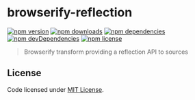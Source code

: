 # browserify-reflection
[![npm version](https://img.shields.io/npm/v/browserify-reflection.svg?style=flat-square)](https://www.npmjs.org/package/browserify-reflection)
[![npm downloads](https://img.shields.io/npm/dm/browserify-reflection.svg?style=flat-square)](http://npm-stat.com/charts.html?package=browserify-reflection&from=2015-08-01)
[![npm dependencies](https://img.shields.io/david/yannickglt/browserify-reflection.svg)](https://david-dm.org/yannickglt/browserify-reflection)
[![npm devDependencies](https://img.shields.io/david/dev/yannickglt/browserify-reflection.svg)](https://david-dm.org/yannickglt/browserify-reflection)
[![npm license](https://img.shields.io/npm/l/reflectionhs.svg)](https://www.npmjs.org/package/browserify-reflection)

>Browserify transform providing a reflection API to sources

## License
Code licensed under [MIT License](LICENSE).
